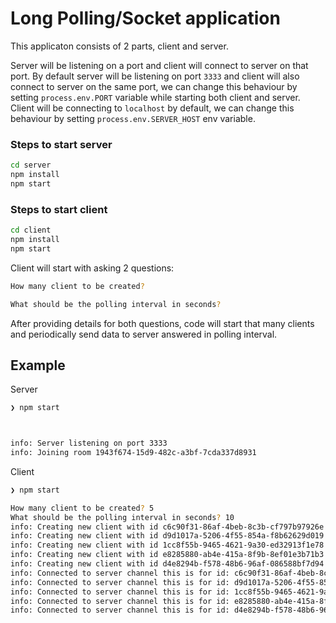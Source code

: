 # Long Polling/Socket application

This applicaton consists of 2 parts, client and server.

Server will be listening on a port and client will connect to server on that port. By default server will be listening on port `3333` and client will also connect to server on the same port, we can change this behaviour by setting `process.env.PORT` variable while starting both client and server.
Client will be connecting to `localhost` by default, we can change this behaviour by setting `process.env.SERVER_HOST` env variable.

### Steps to start server

```bash
cd server
npm install
npm start
```


### Steps to start client
```bash
cd client
npm install
npm start
```

Client will start with asking 2 questions:
```bash
How many client to be created? 
```

```bash
What should be the polling interval in seconds? 
```

After providing details for both questions, code will start that many clients and periodically send data to server answered in polling interval.



## Example

Server
```bash
❯ npm start



info: Server listening on port 3333
info: Joining room 1943f674-15d9-482c-a3bf-7cda337d8931


```

Client
```bash
❯ npm start

How many client to be created? 5
What should be the polling interval in seconds? 10
info: Creating new client with id c6c90f31-86af-4beb-8c3b-cf797b97926e
info: Creating new client with id d9d1017a-5206-4f55-854a-f8b62629d019
info: Creating new client with id 1cc8f55b-9465-4621-9a30-ed32913f1e78
info: Creating new client with id e8285880-ab4e-415a-8f9b-8ef01e3b71b3
info: Creating new client with id d4e8294b-f578-48b6-96af-086588bf7d94
info: Connected to server channel this is for id: c6c90f31-86af-4beb-8c3b-cf797b97926e
info: Connected to server channel this is for id: d9d1017a-5206-4f55-854a-f8b62629d019
info: Connected to server channel this is for id: 1cc8f55b-9465-4621-9a30-ed32913f1e78
info: Connected to server channel this is for id: e8285880-ab4e-415a-8f9b-8ef01e3b71b3
info: Connected to server channel this is for id: d4e8294b-f578-48b6-96af-086588bf7d94
```